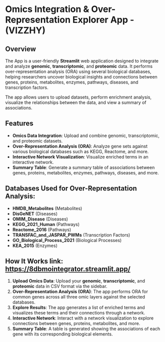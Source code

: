 # Omics Integration & Over-Representation Explorer App - (VIZZHY)

## Overview

The App is a user-friendly **Streamlit** web application designed to integrate and analyze **genomic**, **transcriptomic**, and **proteomic** data. It performs over-representation analysis (ORA) using several biological databases, helping researchers uncover biological insights and connections between genes, proteins, metabolites, enzymes, pathways, diseases, and transcription factors.

The app allows users to upload datasets, perform enrichment analysis, visualize the relationships between the data, and view a summary of associations.

## Features
- **Omics Data Integration**: Upload and combine genomic, transcriptomic, and proteomic datasets.
- **Over-Representation Analysis (ORA)**: Analyze gene sets against various biological databases such as KEGG, Reactome, and more.
- **Interactive Network Visualization**: Visualize enriched terms in an interactive network.
- **Summary Table**: Generate a summary table of associations between genes, proteins, metabolites, enzymes, pathways, diseases, and more.

## Databases Used for Over-Representation Analysis:
- **HMDB_Metabolites** (Metabolites)
- **DisGeNET** (Diseases)
- **OMIM_Disease** (Diseases)
- **KEGG_2021_Human** (Pathways)
- **Reactome_2016** (Pathways)
- **TRANSFAC_and_JASPAR_PWMs** (Transcription Factors)
- **GO_Biological_Process_2021** (Biological Processes)
- **KEA_2015** (Enzymes)

## How It Works  link: https://8dbmointegrator.streamlit.app/
1. **Upload Omics Data**: Upload your **genomic**, **transcriptomic**, and **proteomic** data in CSV format via the sidebar.
2. **Over-Representation Analysis (ORA)**: The app performs ORA for common genes across all three omic layers against the selected databases.
3. **Explore Results**: The app generates a list of enriched terms and visualizes these terms and their connections through a network.
4. **Interactive Network**: Interact with a network visualization to explore connections between genes, proteins, metabolites, and more.
5. **Summary Table**: A table is generated showing the associations of each gene with its corresponding biological elements.
